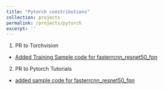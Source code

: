 ```yaml
---
title: "Pytorch constributions"
collection: projects
permalink: /projects/pytorch
excerpt: ''
---
```


1. PR to Torchvision 
- [Added Training Sample code for fasterrcnn_resnet50_fpn ](https://github.com/pytorch/vision/pull/1695)
2. PR to Pytorch Tutorials
- [added sample code for fasterrcnn_resnet50_fpn](https://github.com/pytorch/tutorials/pull/796)
